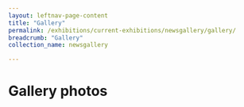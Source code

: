 ```yaml
---
layout: leftnav-page-content
title: "Gallery"
permalink: /exhibitions/current-exhibitions/newsgallery/gallery/
breadcrumb: "Gallery"
collection_name: newsgallery

---
```


# Gallery photos
